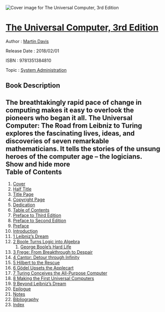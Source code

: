 ![Cover image for The Universal Computer, 3rd Edition](https://imgdetail.ebookreading.net/cover/cover/20200215/EB9781351384810.jpg)

[The Universal Computer, 3rd Edition](https://ebookreading.net/view/book/The+Universal+Computer%2C+3rd+Edition-EB9781351384810_1.html "The Universal Computer, 3rd Edition")
====================================================================================================================

Author : [Martin Davis](https://ebookreading.net/search/author/Martin+Davis)

Release Date : 2018/02/01

ISBN : 9781351384810

Topic : [System Administration](https://ebookreading.net/search/category/system-administration)

Book Description
-----------------

 The breathtakingly rapid pace of change in computing makes it easy to overlook the pioneers who began it all. The Universal Computer: The Road from Leibniz to Turing explores the fascinating lives, ideas, and discoveries of seven remarkable mathematicians. It tells the stories of the unsung heroes of the computer age – the logicians.
 
        Show and hide more                
Table of Contents
-----------------

1. [Cover](https://ebookreading.net/view/book/The+Universal+Computer%2C+3rd+Edition-EB9781351384810_1.html)
1. [Half Title](https://ebookreading.net/view/book/The+Universal+Computer%2C+3rd+Edition-EB9781351384810_2.html)
1. [Title Page](https://ebookreading.net/view/book/The+Universal+Computer%2C+3rd+Edition-EB9781351384810_3.html)
1. [Copyright Page](https://ebookreading.net/view/book/The+Universal+Computer%2C+3rd+Edition-EB9781351384810_4.html)
1. [Dedication](https://ebookreading.net/view/book/The+Universal+Computer%2C+3rd+Edition-EB9781351384810_5.html)
1. [Table of Contents](https://ebookreading.net/view/book/The+Universal+Computer%2C+3rd+Edition-EB9781351384810_6.html)
1. [Preface to Third Edition](https://ebookreading.net/view/book/The+Universal+Computer%2C+3rd+Edition-EB9781351384810_7.html#pre1)
1. [Preface to Second Edition](https://ebookreading.net/view/book/The+Universal+Computer%2C+3rd+Edition-EB9781351384810_8.html#pre2)
1. [Preface](https://ebookreading.net/view/book/The+Universal+Computer%2C+3rd+Edition-EB9781351384810_9.html#pre3)
1. [Introduction](https://ebookreading.net/view/book/The+Universal+Computer%2C+3rd+Edition-EB9781351384810_10.html#int)
1. [1 Leibniz’s Dream](https://ebookreading.net/view/book/The+Universal+Computer%2C+3rd+Edition-EB9781351384810_11.html#ch1)
1. [2 Boole Turns Logic into Algebra](https://ebookreading.net/view/book/The+Universal+Computer%2C+3rd+Edition-EB9781351384810_12.html#ch2)
    1. [George Boole’s Hard Life](https://ebookreading.net/view/book/The+Universal+Computer%2C+3rd+Edition-EB9781351384810_12.html#ch2-1)
1. [3 Frege: From Breakthrough to Despair](https://ebookreading.net/view/book/The+Universal+Computer%2C+3rd+Edition-EB9781351384810_13.html#ch3)
1. [4 Cantor: Detour through Infinity](https://ebookreading.net/view/book/The+Universal+Computer%2C+3rd+Edition-EB9781351384810_14.html#ch4)
1. [5 Hilbert to the Rescue](https://ebookreading.net/view/book/The+Universal+Computer%2C+3rd+Edition-EB9781351384810_15.html#ch5)
1. [6 Gödel Upsets the Applecart](https://ebookreading.net/view/book/The+Universal+Computer%2C+3rd+Edition-EB9781351384810_16.html#ch6)
1. [7 Turing Conceives the All-Purpose Computer](https://ebookreading.net/view/book/The+Universal+Computer%2C+3rd+Edition-EB9781351384810_17.html#ch7)
1. [8 Making the First Universal Computers](https://ebookreading.net/view/book/The+Universal+Computer%2C+3rd+Edition-EB9781351384810_18.html#ch8)
1. [9 Beyond Leibniz’s Dream](https://ebookreading.net/view/book/The+Universal+Computer%2C+3rd+Edition-EB9781351384810_19.html#ch9)
1. [Epilogue](https://ebookreading.net/view/book/The+Universal+Computer%2C+3rd+Edition-EB9781351384810_20.html#epi)
1. [Notes](https://ebookreading.net/view/book/The+Universal+Computer%2C+3rd+Edition-EB9781351384810_21.html#notes)
1. [Bibliography](https://ebookreading.net/view/book/The+Universal+Computer%2C+3rd+Edition-EB9781351384810_22.html#bib)
1. [Index](https://ebookreading.net/view/book/The+Universal+Computer%2C+3rd+Edition-EB9781351384810_23.html#idx1)
